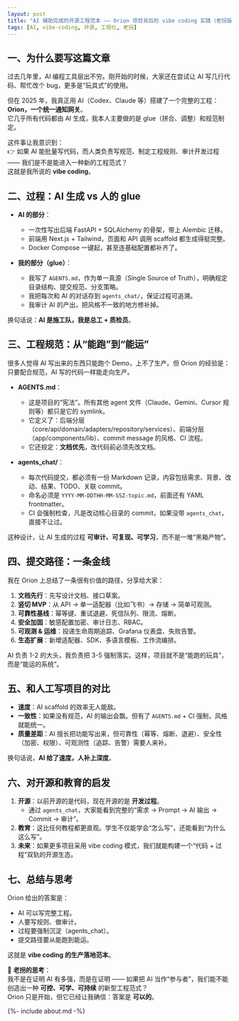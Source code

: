 ```yaml
---
layout: post
title: "AI 辅助完成的开源工程范本 —— Orion 项目背后的 vibe coding 实践（老拐版）"
tags: [AI, vibe-coding, 开源, 工程化, 老拐]
---
```



## 一、为什么要写这篇文章
过去几年里，AI 编程工具层出不穷。刚开始的时候，大家还在尝试让 AI 写几行代码、帮忙改个 bug，更多是“玩具式”的使用。  

但在 2025 年，我真正用 AI（Codex、Claude 等）搭建了一个完整的工程：**Orion，一个统一通知网关**。  
它几乎所有代码都由 AI 生成，我本人主要做的是 glue（拼合、调整）和规范制定。  

这件事让我意识到：  
👉 如果 AI 能批量写代码，而人类负责写规范、制定工程规则、审计开发过程 —— 我们是不是能进入一种新的工程范式？  
这就是我所说的 **vibe coding**。


## 二、过程：AI 生成 vs 人的 glue
- **AI 的部分**：  
  - 一次性写出后端 FastAPI + SQLAlchemy 的骨架，带上 Alembic 迁移。  
  - 前端用 Next.js + Tailwind，页面和 API 调用 scaffold 都生成得挺完整。  
  - Docker Compose 一键起，甚至连基础配置都补齐了。  

- **我的部分（glue）**：  
  - 我写了 `AGENTS.md`，作为单一真源（Single Source of Truth），明确规定目录结构、提交规范、分支策略。  
  - 我把每次和 AI 的对话存到 `agents_chat/`，保证过程可追溯。  
  - 我审计 AI 的产出，把风格不一致的地方修补掉。  

换句话说：**AI 是施工队，我是总工 + 质检员**。  


## 三、工程规范：从“能跑”到“能运”
很多人觉得 AI 写出来的东西只能跑个 Demo，上不了生产。但 Orion 的经验是：只要配合规范，AI 写的代码一样能走向生产。

- **AGENTS.md**：  
  - 这是项目的“宪法”。所有其他 agent 文件（Claude、Gemini、Cursor 规则等）都只是它的 symlink。  
  - 它定义了：后端分层（core/api/domain/adapters/repository/services）、前端分层（app/components/lib）、commit message 的风格、CI 流程。  
  - 它还规定：**文档优先**，改代码前必须先改文档。  

- **agents_chat/**：  
  - 每次代码提交，都必须有一份 Markdown 记录，内容包括需求、背景、改动、结果、TODO、关联 commit。  
  - 命名必须是 `YYYY-MM-DDTHH-MM-SSZ-topic.md`，前面还有 YAML frontmatter。  
  - CI 会强制检查，凡是改动核心目录的 commit，如果没带 `agents_chat`，直接不让过。  

这种设计，让 AI 生成的过程 **可审计、可复现、可学习**，而不是一堆“黑箱产物”。


## 四、提交路径：一条金线
我在 Orion 上总结了一条很有价值的路径，分享给大家：

1. **文档先行**：先写设计文档、接口草案。  
2. **竖切 MVP**：从 API → 单一适配器（比如飞书）→ 存储 → 简单可观测。  
3. **可靠性基线**：幂等键、重试退避、死信队列、限流、熔断。  
4. **安全加固**：敏感配置加密、审计日志、RBAC。  
5. **可观测 & 运维**：投递生命周期追踪、Grafana 仪表盘、失败告警。  
6. **生态扩展**：新增适配器、SDK、多语言模板、工作流编排。  

AI 负责 1-2 的大头，我负责把 3-5 强制落实。这样，项目就不是“能跑的玩具”，而是“能运的系统”。


## 五、和人工写项目的对比
- **速度**：AI scaffold 的效率无人能敌。  
- **一致性**：如果没有规范，AI 的输出会飘。但有了 `AGENTS.md` + CI 强制，风格就能统一。  
- **质量差距**：AI 擅长把功能写出来，但可靠性（幂等、熔断、退避）、安全性（加密、权限）、可观测性（追踪、告警）需要人来补。  

换句话说，**AI 给了速度，人补上深度**。


## 六、对开源和教育的启发
1. **开源**：以前开源的是代码，现在开源的是 **开发过程**。  
   - 通过 `agents_chat`，大家能看到完整的“需求 → Prompt → AI 输出 → Commit → 审计”。  
2. **教育**：这比任何教程都更直观。学生不仅能学会“怎么写”，还能看到“为什么这么写”。  
3. **未来**：如果更多项目采用 vibe coding 模式，我们就能构建一个“代码 + 过程”双轨的开源生态。  


## 七、总结与思考
Orion 给出的答案是：  
- AI 可以写完整工程。  
- 人要写规则、做审计。  
- 过程要强制沉淀（agents_chat）。  
- 提交路径要从能跑到能运。  

这就是 **vibe coding 的生产落地范本**。  


📌 **老拐的思考**：  
我不是在证明 AI 有多强，而是在证明 —— 如果把 AI 当作“参与者”，我们能不能创造出一种 **可控、可学、可持续** 的新型工程范式？  
Orion 只是开始，但它已经让我确信：答案是 **可以的**。  



 {%- include about.md -%}
